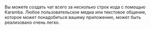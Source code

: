 Вы можете создать чат всего за несколько строк кода с помощью Karamba. 
Любое пользовательское медиа или текстовое общение, которое может понадобиться вашему приложению, 
может быть реализовано очень легко.
